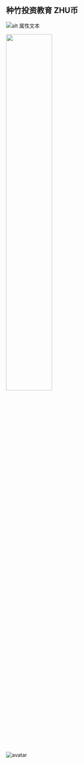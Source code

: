 ## 种竹投资教育 ZHU币

![alt 属性文本](https://github.com/yj-zhu/Grow_together/blob/master/ZHU%20Price%E4%B8%8EDate.png)

<img src="https://github.com/yj-zhu/Grow_together/blob/master/ZHU%20Price%E4%B8%8EDate.png" width="50%">

![avatar](https://github.com/yj-zhu/Grow_together/blob/master/ZHU%20Price%E4%B8%8EDate.png)
